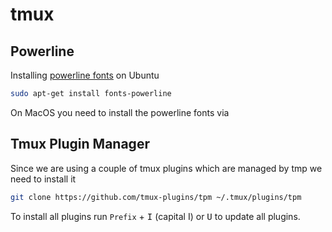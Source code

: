 # tmux

## Powerline

Installing [powerline fonts](https://github.com/powerline/fonts) on Ubuntu

```bash
sudo apt-get install fonts-powerline
```

On MacOS you need to install the powerline fonts via


## Tmux Plugin Manager

Since we are using a couple of tmux plugins which are managed by tmp we need to install it

```bash
git clone https://github.com/tmux-plugins/tpm ~/.tmux/plugins/tpm
```

To install all plugins run `Prefix` + <kbd>I</kbd> (capital I) or <kbd>U</kbd> to update all plugins.
